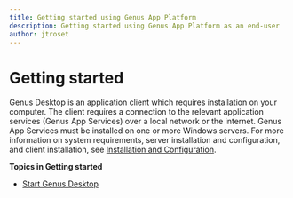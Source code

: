 ```yaml
---
title: Getting started using Genus App Platform
description: Getting started using Genus App Platform as an end-user
author: jtroset
---
```

# Getting started

Genus Desktop is an application client which requires installation on your computer. The client requires a connection to the relevant application services (Genus App Services) over a local network or the internet. Genus App Services must be installed on one or more Windows servers. For more information on system requirements, server installation and configuration, and client installation, see [Installation and Configuration](../developers/installation-and-configuration/index.md). 

**Topics in Getting started**

* [Start Genus Desktop](../users/getting-started/start-the-genus-desktop-client.md)

